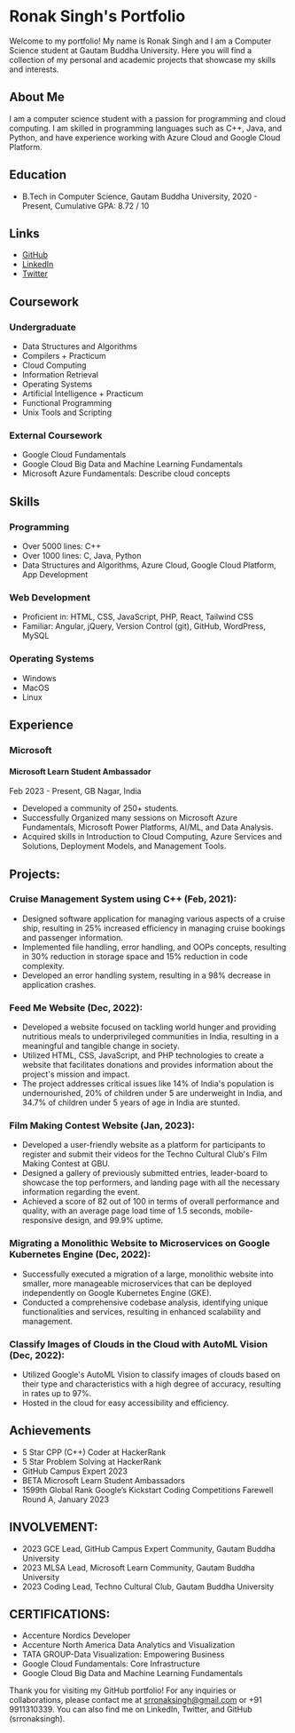 # Ronak Singh's Portfolio

Welcome to my portfolio! My name is Ronak Singh and I am a Computer Science student at Gautam Buddha University. Here you will find a collection of my personal and academic projects that showcase my skills and interests.

## About Me

I am a computer science student with a passion for programming and cloud computing. I am skilled in programming languages such as C++, Java, and Python, and have experience working with Azure Cloud and Google Cloud Platform.

## Education

- B.Tech in Computer Science, Gautam Buddha University, 2020 - Present, Cumulative GPA: 8.72 / 10

## Links

- [GitHub](https://github.com/srronaksingh)
- [LinkedIn](https://www.linkedin.com/in/srronaksingh/)
- [Twitter](https://twitter.com/srronaksingh)

## Coursework

### Undergraduate

- Data Structures and Algorithms
- Compilers + Practicum
- Cloud Computing
- Information Retrieval
- Operating Systems
- Artificial Intelligence + Practicum
- Functional Programming
- Unix Tools and Scripting

### External Coursework

- Google Cloud Fundamentals
- Google Cloud Big Data and Machine Learning Fundamentals
- Microsoft Azure Fundamentals: Describe cloud concepts

## Skills

### Programming

- Over 5000 lines: C++
- Over 1000 lines: C, Java, Python
- Data Structures and Algorithms, Azure Cloud, Google Cloud Platform, App Development

### Web Development

- Proficient in: HTML, CSS, JavaScript, PHP, React, Tailwind CSS
- Familiar: Angular, jQuery, Version Control (git), GitHub, WordPress, MySQL

### Operating Systems

- Windows
- MacOS
- Linux

## Experience

### Microsoft

#### Microsoft Learn Student Ambassador

Feb 2023 - Present, GB Nagar, India

- Developed a community of 250+ students.
- Successfully Organized many sessions on Microsoft Azure Fundamentals, Microsoft Power Platforms, AI/ML, and Data Analysis.
- Acquired skills in Introduction to Cloud Computing, Azure Services and Solutions, Deployment Models, and Management Tools.

## Projects:

### Cruise Management System using C++ (Feb, 2021):
  - Designed software application for managing various aspects of a cruise ship, resulting in 25% increased efficiency in managing cruise bookings and passenger information.
  - Implemented file handling, error handling, and OOPs concepts, resulting in 30% reduction in storage space and 15% reduction in code complexity.
  - Developed an error handling system, resulting in a 98% decrease in application crashes.
  
### Feed Me Website (Dec, 2022):
  - Developed a website focused on tackling world hunger and providing nutritious meals to underprivileged communities in India, resulting in a meaningful and tangible change in society.
  - Utilized HTML, CSS, JavaScript, and PHP technologies to create a website that facilitates donations and provides information about the project's mission and impact.
  - The project addresses critical issues like 14% of India's population is undernourished, 20% of children under 5 are underweight in India, and 34.7% of children under 5 years of age in India are stunted.
  
### Film Making Contest Website (Jan, 2023):
  - Developed a user-friendly website as a platform for participants to register and submit their videos for the Techno Cultural Club's Film Making Contest at GBU.
  - Designed a gallery of previously submitted entries, leader-board to showcase the top performers, and landing page with all the necessary information regarding the event.
  - Achieved a score of 82 out of 100 in terms of overall performance and quality, with an average page load time of 1.5 seconds, mobile-responsive design, and 99.9% uptime.
  
### Migrating a Monolithic Website to Microservices on Google Kubernetes Engine (Dec, 2022):
  - Successfully executed a migration of a large, monolithic website into smaller, more manageable microservices that can be deployed independently on Google Kubernetes Engine (GKE).
  - Conducted a comprehensive codebase analysis, identifying unique functionalities and services, resulting in enhanced scalability and management.
  
### Classify Images of Clouds in the Cloud with AutoML Vision (Dec, 2022):
  - Utilized Google's AutoML Vision to classify images of clouds based on their type and characteristics with a high degree of accuracy, resulting in rates up to 97%.
  - Hosted in the cloud for easy accessibility and efficiency.

## Achievements

- 5 Star CPP (C++) Coder at HackerRank
- 5 Star Problem Solving at HackerRank
- GitHub Campus Expert 2023
- BETA Microsoft Learn Student Ambassadors
- 1599th Global Rank Google’s Kickstart Coding Competitions Farewell Round A, January 2023

## INVOLVEMENT:

- 2023 GCE Lead, GitHub Campus Expert Community, Gautam Buddha University
- 2023 MLSA Lead, Microsoft Learn Community, Gautam Buddha University
- 2023 Coding Lead, Techno Cultural Club, Gautam Buddha University

## CERTIFICATIONS:

- Accenture Nordics Developer
- Accenture North America Data Analytics and Visualization
- TATA GROUP-Data Visualization: Empowering Business
- Google Cloud Fundamentals: Core Infrastructure
- Google Cloud Big Data and Machine Learning Fundamentals

Thank you for visiting my GitHub portfolio! For any inquiries or collaborations, please contact me at srronaksingh@gmail.com or +91 9911310339. You can also find me on LinkedIn, Twitter, and GitHub (srronaksingh).
